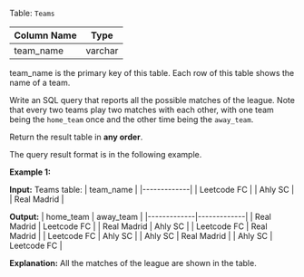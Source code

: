 ﻿
Table:  `Teams`

| Column Name | Type    |
|-------------|---------|
| team_name   | varchar |

team_name is the primary key of this table.
Each row of this table shows the name of a team.

Write an SQL query that reports all the possible matches of the league. Note that every two teams play two matches with each other, with one team being the  `home_team`  once and the other time being the  `away_team`.

Return the result table in  **any order**.

The query result format is in the following example.

**Example 1:**

**Input:** 
Teams table:
| team_name   |
|-------------|
| Leetcode FC |
| Ahly SC     |
| Real Madrid |

**Output:** 
| home_team   | away_team   |
|-------------|-------------|
| Real Madrid | Leetcode FC |
| Real Madrid | Ahly SC     |
| Leetcode FC | Real Madrid |
| Leetcode FC | Ahly SC     |
| Ahly SC     | Real Madrid |
| Ahly SC     | Leetcode FC |

**Explanation:** All the matches of the league are shown in the table.
